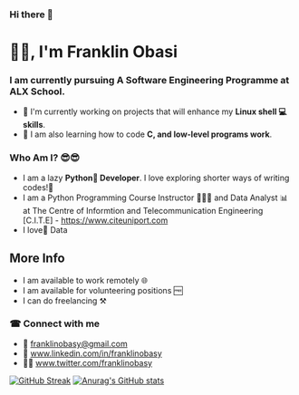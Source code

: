 ### Hi there 👋

# 👋🏾, I'm Franklin Obasi
### I am currently pursuing A Software Engineering Programme at ALX School.
- 🦾 I'm currently working on projects that will enhance my **Linux shell 💻 skills**.
- 🧮 I am also learning how to code **C, and low-level programs work**.

### Who Am I? 😎😎 
- I am a lazy **Python🐍 Developer**. I love exploring shorter ways of writing codes!🤪
- I am a Python Programming Course Instructor 👨🏾‍🏫 and Data Analyst 📊 at The Centre of Informtion and Telecommunication Engineering [C.I.T.E] - https://www.citeuniport.com 
- I love💓 Data

## More Info
- I am available to work remotely 🌐
- I am available for volunteering positions 🆓
- I can do freelancing ⚒

### ☎ Connect with me
- 📧 franklinobasy@gmail.com
- 🔗 www.linkedin.com/in/franklinobasy
- 🤝🏾 www.twitter.com/franklinobasy

[![GitHub Streak](https://github-readme-streak-stats.herokuapp.com?user=franklinobasy&theme=dark&hide_border=true&date_format=M%20j%5B%2C%20Y%5D)](https://git.io/streak-stats)
[![Anurag's GitHub stats](https://github-readme-stats.vercel.app/api?username=franklinobasy&show_icons=true&theme=radical)](https://github.com/anuraghazra/github-readme-stats)
